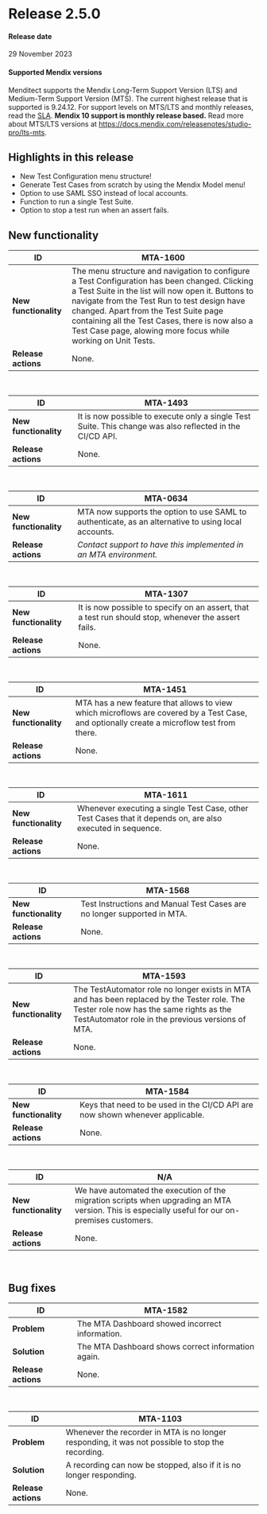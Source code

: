 # Release 2.5.0

#### Release date

29 November 2023

#### Supported Mendix versions

Menditect supports the Mendix Long-Term Support Version (LTS) and Medium-Term Support Version (MTS). The current highest release that is supported is 9.24.12.
For support levels on MTS/LTS and monthly releases, read the [SLA](../legal/sla). **Mendix 10 support is monthly release based.**
Read more about MTS/LTS versions at https://docs.mendix.com/releasenotes/studio-pro/lts-mts.

## Highlights in this release

- New Test Configuration menu structure!
- Generate Test Cases from scratch by using the Mendix Model menu!
- Option to use SAML SSO instead of local accounts.
- Function to run a single Test Suite.
- Option to stop a test run when an assert fails.

## New functionality 



| ID                    | MTA-1600                                                                                                                                                                                                                                                                                                                                                       |
| --------------------- | -------------------------------------------------------------------------------------------------------------------------------------------------------------------------------------------------------------------------------------------------------------------------------------------------------------------------------------------------------------- |
| __New functionality__ | The menu structure and navigation to configure a Test Configuration has been changed. Clicking a Test Suite in the list will now open it. Buttons to navigate from the Test Run to test design have changed. Apart from the Test Suite page containing all the Test Cases, there is now also a Test Case page, alowing more focus while working on Unit Tests. |
| __Release actions__   | None.                                                                                                                                                                                                                                                                                                                                                          |

<br/>


| ID                    | MTA-1493                                                                                                 |
| --------------------- | -------------------------------------------------------------------------------------------------------- |
| __New functionality__ | It is now possible to execute only a single Test Suite. This change was also reflected in the CI/CD API. |
| __Release actions__   | None.                                                                                                    |

<br/>


| ID                    | MTA-0634                                                                                            |
| --------------------- | --------------------------------------------------------------------------------------------------- |
| __New functionality__ | MTA now supports the option to use SAML to authenticate, as an alternative to using local accounts. |
| __Release actions__   | *Contact support to have this implemented in an MTA environment.*                                   |

<br/>


| ID                    | MTA-1307                                                                                            |
| --------------------- | --------------------------------------------------------------------------------------------------- |
| __New functionality__ | It is now possible to specify on an assert, that a test run should stop, whenever the assert fails. |
| __Release actions__   | None.                                                                                               |

<br/>


| ID                    | MTA-1451                                                                                                                                  |
| --------------------- | ----------------------------------------------------------------------------------------------------------------------------------------- |
| __New functionality__ | MTA has a new feature that allows to view which microflows are covered by a Test Case, and optionally create a microflow test from there. |
| __Release actions__   | None.                                                                                                                                     |

<br/>


| ID                    | MTA-1611                                                                                                   |
| --------------------- | ---------------------------------------------------------------------------------------------------------- |
| __New functionality__ | Whenever executing a single Test Case, other Test Cases that it depends on, are also executed in sequence. |
| __Release actions__   | None.                                                                                                      |

<br/>


| ID                    | MTA-1568                                                                |
| --------------------- | ----------------------------------------------------------------------- |
| __New functionality__ | Test Instructions and Manual Test Cases are no longer supported in MTA. |
| __Release actions__   | None.                                                                   |

<br/>


| ID                    | MTA-1593                                                                                                                                                                                    |
| --------------------- | ------------------------------------------------------------------------------------------------------------------------------------------------------------------------------------------- |
| __New functionality__ | The TestAutomator role no longer exists in MTA and has been replaced by the Tester role. The Tester role now has the same rights as the TestAutomator role in the previous versions of MTA. |
| __Release actions__   | None.                                                                                                                                                                                       |

<br/>


| ID                    | MTA-1584                                                                      |
| --------------------- | ----------------------------------------------------------------------------- |
| __New functionality__ | Keys that need to be used in the CI/CD API are now shown whenever applicable. |
| __Release actions__   | None.                                                                         |

<br/>


| ID                    | N/A                                                                                                                                              |
| --------------------- | ------------------------------------------------------------------------------------------------------------------------------------------------ |
| __New functionality__ | We have automated the execution of the migration scripts when upgrading an MTA version. This is especially useful for our on-premises customers. |
| __Release actions__   | None.                                                                                                                                            |

<br/>


## Bug fixes


| ID                  | MTA-1582                                           |
| ------------------- | -------------------------------------------------- |
| __Problem__         | The MTA Dashboard showed incorrect information.    |
| __Solution__        | The MTA Dashboard shows correct information again. |
| __Release actions__ | None.                                              |

<br/>

| ID                  | MTA-1103                                                                                         |
| ------------------- | ------------------------------------------------------------------------------------------------ |
| __Problem__         | Whenever the recorder in MTA is no longer responding, it was not possible to stop the recording. |
| __Solution__        | A recording can now be stopped, also if it is no longer responding.                              |
| __Release actions__ | None.                                                                                            |

<br/>
